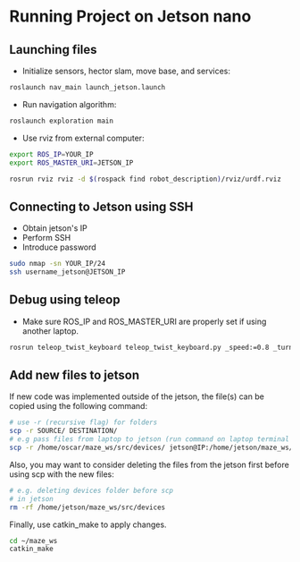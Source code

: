 # Running Project on Jetson nano

## Launching files

- Initialize sensors, hector slam, move base, and services:

```bash
roslaunch nav_main launch_jetson.launch
```

- Run navigation algorithm:

```bash
roslaunch exploration main
```

- Use rviz from external computer:

```bash
export ROS_IP=YOUR_IP
export ROS_MASTER_URI=JETSON_IP

rosrun rviz rviz -d $(rospack find robot_description)/rviz/urdf.rviz
```


## Connecting to Jetson using SSH

- Obtain jetson's IP
- Perform SSH
- Introduce password

```bash
sudo nmap -sn YOUR_IP/24
ssh username_jetson@JETSON_IP
```

## Debug using teleop

- Make sure ROS_IP and ROS_MASTER_URI are properly set if using another laptop.

```bash
rosrun teleop_twist_keyboard teleop_twist_keyboard.py _speed:=0.8 _turn:=2.4 _repeat_rate:=10
```

## Add new files to jetson

If new code was implemented outside of the jetson, the file(s) can be copied using the following command:

```bash
# use -r (recursive flag) for folders
scp -r SOURCE/ DESTINATION/
# e.g pass files from laptop to jetson (run command on laptop terminal with ssh connected to jetson)
scp -r /home/oscar/maze_ws/src/devices/ jetson@IP:/home/jetson/maze_ws/src/
```

Also, you may want to consider deleting the files from the jetson first before using scp with the new files:

```bash
# e.g. deleting devices folder before scp
# in jetson
rm -rf /home/jetson/maze_ws/src/devices
```

Finally, use catkin_make to apply changes.

```bash
cd ~/maze_ws
catkin_make
``` 

